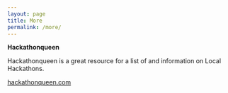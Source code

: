 ```yaml
---
layout: page
title: More
permalink: /more/
---
```


**Hackathonqueen** 

Hackathonqueen is a great resource for a list of and information on Local Hackathons.

[hackathonqueen.com](https://hackathonqueen.com/)